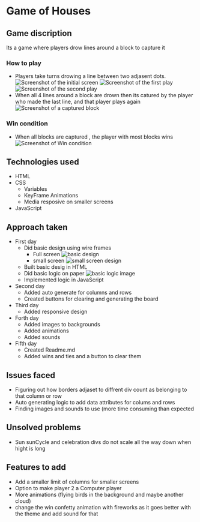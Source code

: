 # **Game of Houses**

## Game discription

Its a game where players drow lines around a block to capture it

### How to play
		
- Players take turns drowing a line between two adjasent dots.
![Screenshot of the initial screen](https://git.generalassemb.ly/m82/Projects/blob/branch-to--test-creating-bord-automatically/Game/TotorialImages/InitialScreen.png)
![Screenshot of the first play](https://git.generalassemb.ly/m82/Projects/blob/branch-to--test-creating-bord-automatically/Game/TotorialImages/FirstPlay.png)
![Screenshot of the second play](https://git.generalassemb.ly/m82/Projects/blob/branch-to--test-creating-bord-automatically/Game/TotorialImages/SecondPlay.png)
- When all 4 lines around a block are drown then its catured by the player who made the last line, and that player plays again
![Screenshot of a captured block](https://git.generalassemb.ly/m82/Projects/blob/branch-to--test-creating-bord-automatically/Game/TotorialImages/CapturedBlock.png)

### Win condition

- When all blocks are captured , the player with most blocks wins
![Screenshot of Win condition](https://git.generalassemb.ly/m82/Projects/blob/branch-to--test-creating-bord-automatically/Game/TotorialImages/WinScreen.png)
	
## Technologies used
- HTML
- CSS
	- Variables
	- KeyFrame Animations
	- Media resposive on smaller screens
- JavaScript

## Approach taken

- First day
	- Did basic design using wire frames
		- Full screen
		![basic design](https://git.generalassemb.ly/m82/Projects/blob/branch-to--test-creating-bord-automatically/Game/design%202.png)
		- small screen
		![small screen design](https://git.generalassemb.ly/m82/Projects/blob/branch-to--test-creating-bord-automatically/Game/small%20screen%20design.png)
	- Built basic desig in HTML 
	- Did basic logic on paper
	![basic logic image](https://git.generalassemb.ly/m82/Projects/blob/branch-to--test-creating-bord-automatically/Game/logic2.png)
	- Implemented logic in JavaScript
- Second day
	- Added auto generate for columns and rows
	- Created buttons for clearing and generating the board
- Third day
	- Added responsive design
- Forth day
	- Added images to backgrounds
	- Added animations
	- Added sounds
- Fifth day
	- Created Readme.md
	- Added wins and ties and a button to clear them

## Issues faced
- Figuring out how borders adjaset to diffrent div count as belonging to that column or row
- Auto generating logic to add data attributes for colums and rows
- Finding images and sounds to use (more time consuming than expected

## Unsolved problems
- Sun sunCycle and celebration divs do not scale all the way down when hight is long

## Features to add
- Add a smaller limit of columns for smaller screens
- Option to make player 2 a Computer player
- More animations (flying birds in the background and maybe another cloud)
- change the win confetty animation with fireworks as it goes better with the theme and add sound for that

